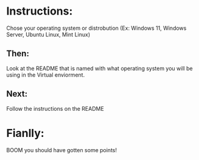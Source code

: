 # Instructions:
Chose your operating system or distrobution (Ex: Windows 11, Windows Server, Ubuntu Linux, Mint Linux)

## Then:
Look at the README that is named with what operating system you will be using in the Virtual enviorment.

## Next:
Follow the instructions on the README

# Fianlly:
BOOM you should have gotten some points!
